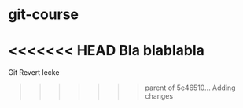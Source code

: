 # git-course
<<<<<<< HEAD
Bla blablabla
=======
Git Revert lecke
>>>>>>> parent of 5e46510... Adding changes
